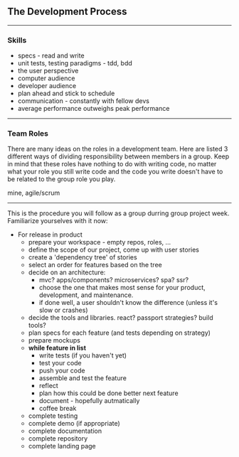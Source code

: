## The Development Process  
___  
### Skills  
* specs  - read and write  
* unit tests, testing paradigms - tdd, bdd  
* the user perspective  
* computer audience 
* developer audience  
* plan ahead and stick to schedule  
* communication - constantly with fellow devs  
* average performance outweighs peak performance  
___  
### Team Roles

There are many ideas on the roles in a development team.  Here are listed 3 different ways of dividing responsibility between members in a group.  Keep in mind that these roles have nothing to do with writing code, no matter what your role you still write code and the code you write doesn't have to be related to the group role you play.

mine, agile/scrum
___
This is the procedure you will follow as a group durring group project week. Familiarize yourselves with it now:

* For release in product
  * prepare your workspace - empty repos, roles, ...
  * define the scope of our project, come up with user stories
  * create a 'dependency tree' of stories
  * select an order for features based on the tree  
  * decide on an architecture:  
    * mvc? apps/components? microservices? spa? ssr?  
    * choose the one that makes most sense for your product, development, and maintenance. 
    * if done well, a user shouldn't know the difference (unless it's slow or crashes)  
  * decide the tools and libraries.  react? passport strategies? build tools?
  * plan specs for each feature (and tests depending on strategy)  
  * prepare mockups  
  * __while feature in list__  
    * write tests (if you haven't yet)  
    * test your code
    * push your code
    * assemble and test the feature
    * reflect
    * plan how this could be done better next feature
    * document - hopefully autmatically
    * coffee break
  * complete testing
  * complete demo (if appropriate)
  * complete documentation
  * complete repository
  * complete landing page


